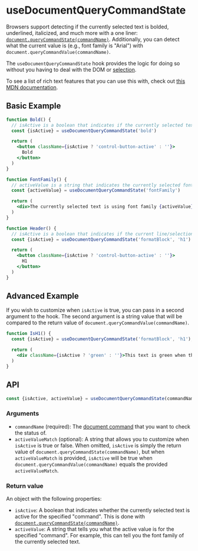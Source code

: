 # useDocumentQueryCommandState
Browsers support detecting if the currently selected text is bolded, underlined, italicized, and much more with a one liner: [`document.queryCommandState(commandName)`](https://developer.mozilla.org/en-US/docs/Web/API/Document/queryCommandState).
Additionally, you can detect what the current value is (e.g., font family is "Arial") with `document.queryCommandValue(commandName)`.

The `useDocumentQueryCommandState` hook provides the logic for doing so without you having to deal with the DOM or [selection](/concepts/selection.md).

To see a list of rich text features that you can use this with, check out [this MDN documentation](https://developer.mozilla.org/en-US/docs/Web/API/Document/execCommand#Commands).

## Basic Example
```jsx
function Bold() {
  // isActive is a boolean that indicates if the currently selected text is bold.
  const {isActive} = useDocumentQueryCommandState('bold')

  return (
    <button className={isActive ? 'control-button-active' : ''}>
      Bold
    </button>
  )
}

function FontFamily() {
  // activeValue is a string that indicates the currently selected fontFamily
  const {activeValue} = useDocumentQueryCommandState('fontFamily')

  return (
    <div>The currently selected text is using font family {activeValue}</div>
  )
}

function Header() {
  // isActive is a boolean that indicates if the current line/selection is wrapped by h1
  const {isActive} = useDocumentQueryCommandState('formatBlock', 'h1')

  return (
    <button className={isActive ? 'control-button-active' : ''}>
      H1
    </button>
  )
}
```

## Advanced Example
If you wish to customize when `isActive` is true, you can pass in a second argument to the hook. The second argument is
a string value that will be compared to the return value of `document.queryCommandValue(commandName)`.

```jsx
function IsH1() {
  const {isActive} = useDocumentQueryCommandState('formatBlock', 'h1');

  return (
    <div className={isActive ? 'green' : ''}>This text is green when the selected text is an H1 element</div>
  )
}
```

## API
```js
const {isActive, activeValue} = useDocumentQueryCommandState(commandName, activeValueMatch)
```

### Arguments
- `commandName` (required): The [document command](https://developer.mozilla.org/en-US/docs/Web/API/Document/execCommand#Commands) that you want to check the status of.
- `activeValueMatch` (optional): A string that allows you to customize when `isActive` is true or false. When omitted, `isActive` is simply the return value of
`document.queryCommandState(commandName)`, but when `activeValueMatch` is provided, `isActive` will be true when `document.queryCommandValue(commandName)` equals
the provided `activeValueMatch`.

### Return value
An object with the following properties:
- `isActive`: A boolean that indicates whether the currently selected text is active for the specified "command". This is done with [`document.queryCommandState(commandName)`](https://developer.mozilla.org/en-US/docs/Web/API/Document/queryCommandState).
- `activeValue`: A string that tells you what the active value is for the specified "command". For example, this can tell you the font family of the currently selected text.
